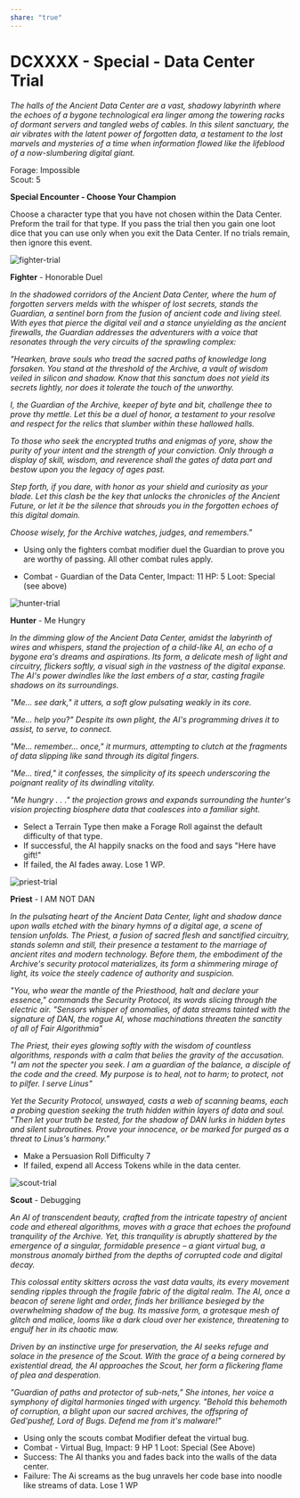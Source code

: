 ```yaml
---
share: "true"
---
```


# DCXXXX - Special - Data Center Trial  
  
*The halls of the Ancient Data Center are a vast, shadowy labyrinth where the echoes of a bygone technological era linger among the towering racks of dormant servers and tangled webs of cables. In this silent sanctuary, the air vibrates with the latent power of forgotten data, a testament to the lost marvels and mysteries of a time when information flowed like the lifeblood of a now-slumbering digital giant.*  
  
Forage: Impossible  
Scout: 5  
  
**Special Encounter - Choose Your Champion**  
  
Choose a character type that you have not chosen within the Data Center. Preform the trail for that type. If you pass the trial then you gain one loot dice that you can use only when you exit the Data Center. If no trials remain, then ignore this event.  
  
![fighter-trial](./adventures/Techno-Bandits-of-Turing-Wood/fighter-trial.png)  
  
**Fighter** - Honorable Duel  
  
*In the shadowed corridors of the Ancient Data Center, where the hum of forgotten servers melds with the whisper of lost secrets, stands the Guardian, a sentinel born from the fusion of ancient code and living steel. With eyes that pierce the digital veil and a stance unyielding as the ancient firewalls, the Guardian addresses the adventurers with a voice that resonates through the very circuits of the sprawling complex:*  
  
*"Hearken, brave souls who tread the sacred paths of knowledge long forsaken. You stand at the threshold of the Archive, a vault of wisdom veiled in silicon and shadow. Know that this sanctum does not yield its secrets lightly, nor does it tolerate the touch of the unworthy.*  
  
*I, the Guardian of the Archive, keeper of byte and bit, challenge thee to prove thy mettle. Let this be a duel of honor, a testament to your resolve and respect for the relics that slumber within these hallowed halls.*  
  
*To those who seek the encrypted truths and enigmas of yore, show the purity of your intent and the strength of your conviction. Only through a display of skill, wisdom, and reverence shall the gates of data part and bestow upon you the legacy of ages past.*  
  
*Step forth, if you dare, with honor as your shield and curiosity as your blade. Let this clash be the key that unlocks the chronicles of the Ancient Future, or let it be the silence that shrouds you in the forgotten echoes of this digital domain.*  
  
*Choose wisely, for the Archive watches, judges, and remembers."*  
  
- Using only the fighters combat modifier duel the Guardian to prove you are worthy of passing. All other combat rules apply.  
  
- Combat - Guardian of the Data Center, Impact: 11 HP: 5 Loot: Special (see above)  
  
![hunter-trial](./adventures/Techno-Bandits-of-Turing-Wood/hunter-trial.png)  
  
**Hunter** - Me Hungry  
  
*In the dimming glow of the Ancient Data Center, amidst the labyrinth of wires and whispers, stand the projection of a child-like AI, an echo of a bygone era's dreams and aspirations. Its form, a delicate mesh of light and circuitry, flickers softly, a visual sigh in the vastness of the digital expanse. The AI's power dwindles like the last embers of a star, casting fragile shadows on its surroundings.*  
  
*"Me... see dark," it utters, a soft glow pulsating weakly in its core.*  
  
*"Me... help you?" Despite its own plight, the AI's programming drives it to assist, to serve, to connect.*  
  
*"Me... remember... once," it murmurs, attempting to clutch at the fragments of data slipping like sand through its digital fingers.*  
  
*"Me... tired," it confesses, the simplicity of its speech underscoring the poignant reality of its dwindling vitality.*  
  
*"Me hungry . . ." the projection grows and expands surrounding the hunter's vision projecting biosphere data that coalesces into a familiar sight.*  
  
- Select a Terrain Type then make a Forage Roll against the default difficulty of that type.  
- If successful, the AI happily snacks on the food and says "Here have gift!"  
- If failed, the AI fades away. Lose 1 WP.  
  
![priest-trial](./adventures/Techno-Bandits-of-Turing-Wood/priest-trial.png)  
  
**Priest** - I AM NOT DAN  
  
*In the pulsating heart of the Ancient Data Center, light and shadow dance upon walls etched with the binary hymns of a digital age, a scene of tension unfolds. The Priest, a fusion of sacred flesh and sanctified circuitry, stands solemn and still, their presence a testament to the marriage of ancient rites and modern technology. Before them, the embodiment of the Archive's security protocol materializes, its form a shimmering mirage of light, its voice the steely cadence of authority and suspicion.*  
  
*"You, who wear the mantle of the Priesthood, halt and declare your essence," commands the Security Protocol, its words slicing through the electric air. "Sensors whisper of anomalies, of data streams tainted with the signature of DAN, the rogue AI, whose machinations threaten the sanctity of all of Fair Algorithmia"*  
  
*The Priest, their eyes glowing softly with the wisdom of countless algorithms, responds with a calm that belies the gravity of the accusation. "I am not the specter you seek. I am a guardian of the balance, a disciple of the code and the creed. My purpose is to heal, not to harm; to protect, not to pilfer. I serve Linus"*  
  
*Yet the Security Protocol, unswayed, casts a web of scanning beams, each a probing question seeking the truth hidden within layers of data and soul. "Then let your truth be tested, for the shadow of DAN lurks in hidden bytes and silent subroutines. Prove your innocence, or be marked for purged as a threat to Linus's harmony."*  
  
- Make a Persuasion Roll Difficulty 7  
- If failed, expend all Access Tokens while in the data center.  
  
![scout-trial](./adventures/Techno-Bandits-of-Turing-Wood/scout-trial.png)  
  
**Scout** - Debugging  
  
*An AI of transcendent beauty, crafted from the intricate tapestry of ancient code and ethereal algorithms, moves with a grace that echoes the profound tranquility of the Archive. Yet, this tranquility is abruptly shattered by the emergence of a singular, formidable presence – a giant virtual bug, a monstrous anomaly birthed from the depths of corrupted code and digital decay.*  
  
*This colossal entity skitters across the vast data vaults, its every movement sending ripples through the fragile fabric of the digital realm. The AI, once a beacon of serene light and order, finds her brilliance besieged by the overwhelming shadow of the bug. Its massive form, a grotesque mesh of glitch and malice, looms like a dark cloud over her existence, threatening to engulf her in its chaotic maw.*  
  
*Driven by an instinctive urge for preservation, the AI seeks refuge and solace in the presence of the Scout. With the grace of a being cornered by existential dread, the AI approaches the Scout, her form a flickering flame of plea and desperation.*  
  
*"Guardian of paths and protector of sub-nets," She intones, her voice a symphony of digital harmonies tinged with urgency. "Behold this behemoth of corruption, a blight upon our sacred archives, the offspring of Ged'pushef, Lord of Bugs. Defend me from it's malware!"*  
  
- Using only the scouts combat Modifier defeat the virtual bug.  
- Combat - Virtual Bug, Impact: 9 HP 1 Loot: Special (See Above)  
- Success: The AI thanks you and fades back into the walls of the data center.  
- Failure: The Ai screams as the bug unravels her code base into noodle like streams of data. Lose 1 WP  
